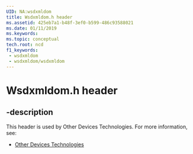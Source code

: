```yaml
---
UID: NA:wsdxmldom
title: Wsdxmldom.h header
ms.assetid: 425eb7a1-b48f-3ef0-b599-486c93588021
ms.date: 01/11/2019
ms.keywords: 
ms.topic: conceptual
tech.root: ncd
f1_keywords:
 - wsdxmldom
 - wsdxmldom/wsdxmldom
---
```


# Wsdxmldom.h header


## -description

This header is used by Other Devices Technologies. For more information, see:

- [Other Devices Technologies](../_ncd/index.md)

